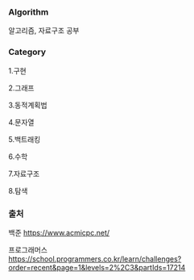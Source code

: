 ### Algorithm

알고리즘, 자료구조 공부

### Category
 
1.구현

2.그래프

3.동적계획법

4.문자열

5.백트래킹

6.수학

7.자료구조

8.탐색

### 출처

백준
https://www.acmicpc.net/

프로그래머스  
https://school.programmers.co.kr/learn/challenges?order=recent&page=1&levels=2%2C3&partIds=17214
